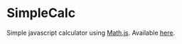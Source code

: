 SimpleCalc
==========

Simple javascript calculator using [Math.js](https://github.com/josdejong/mathjs/). Available [here](http://limbero.com/projects/simple_calc/).